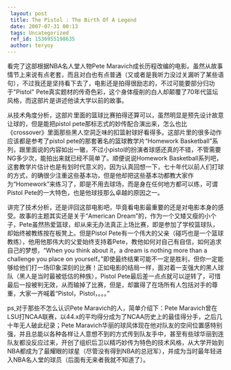 ```yaml
---
 layout: post
 title: The Pistol : The Birth Of A Legend
 date: 2007-07-31 00:13
 tags: Uncategorized
 ref_id: 1536955198635
 author: teryoy
---
```

看完了这部根据NBA名人堂人物Pete
Maravich成长历程改编的电影。虽然从故事情节上来说有点老套，而且对白也有点普通（又或者是我听力没过关漏听了某些语句），不过我还是坚持看下去了，电影还是拍得很励志的，不过可能要部分归功于"Pistol"
Pete真实题材的传奇色彩，这个身体瘦削的白人却颠覆了70年代篮坛风格，而这部片是讲述他读大学以前的故事。

从技术角度分析，这部片里面的篮球比赛拍得还算可以，虽然明显是预先设计故意让球的，但是能把pistol
pete那标志式的妙传配合演出来，怎么也比《crossover》里面那些黑人空洞乏味的扣篮射球好看得多。这部片里的很多动作应该都是参考了pistol
pete的那套著名的篮球教学片“Homework
Basketball”系列，跟里面说的内容如出一辙，不过小pistol的扮演者球感还真的不错，不管需要NG多少次，能拍出来就已经不简单了。顺便说说Homework
Basketball系列吧，这套教学片估计也是有划时代意义的，因为认真回想一下，七十年代以前人们打球的方式，的确很少注重这些基本功，但是他却把这些基本功都教大家作为“Homework”来练习了，即是不用去球场，而是身在任何地方都可以练，可谓Pistol
Pete的一大特色，也是他球技那么卓越的原因之一。

讲完了技术分析，还是评回这部电影吧，毕竟看电影最重要的还是对电影本身的感受。故事的主题其实还是关于“American
Dream”的，作为一个又矮又瘦的小个子，Pete虽然热爱篮球，却从来无办法真正上场比赛，即是参加了学校篮球队，却始终被教练按在板凳上。但是Pistol
Pete有一个伟大的父亲（碰巧也是一个篮球教练），他用他那伟大的父爱始终支持着Pete，教他如何对自己有自信，如何追求自己的梦想，“When you
think about it，a dream is nothing more than a challenge you place on
yourself。”即使最终结果可能不一定是胜利，但你一定能够给他们打一场印象深刻的比赛！正如电影的结局一样，面对着一支强大的黑人球队（黑人是当时最被低估的种族），Pistol
Pete最后差一点点就可以逆转了，可惜最后一投被判无效，从而输掉了比赛，但是，却赢得了在场所有人包括对手的尊重，大家一齐喊着“Pistol，Pistol，。。。”

ps,对于那些不怎么认识Pete Maravich的人，简单介绍下：Pete
Maravich曾在LSU打NCAA联赛，以44.x的平均得分成为了NCAA历史上的最佳得分手，之后几十年无人破此纪录；Pete
Maravich华丽的球风体现在他对队友的空间位置感特别强，并且总能以各种各样让人意想不到的方式传到队友手中，甚至有些球华丽到连队友都没反应过来，开创了组织后卫以精巧妙传为特色的技术风格，从大学开始到NBA都成为了最耀眼的球星（尽管没有得到NBA的总冠军），并成为当时最年轻进入NBA名人堂的球员（后面有无来者我就不知道了）。

